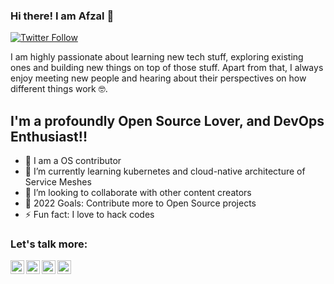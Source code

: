 ### Hi there! I am Afzal 👋

<!-- [![Website](https://img.shields.io/website?label=afzal-space.co&style=for-the-badge&url=https%3A%2F%2Fafzal-space.co)](https://afzal-space.co) -->
[![Twitter Follow](https://img.shields.io/twitter/follow/AfzalShams1?color=1DA1F2&logo=twitter&style=for-the-badge)](https://twitter.com/intent/follow?original_referer=https%3A%2F%2Fgithub.com%2FAfzalShams1&screen_name=AfzalShams1)

I am highly passionate about learning new tech stuff, exploring existing ones and building new things on top of those stuff. Apart from that, I always enjoy meeting new people and hearing about their perspectives on how different things work 🤓.


## I'm a profoundly Open Source Lover, and DevOps Enthusiast!!

- 🔭 I am a OS contributor
- 🌱 I’m currently learning kubernetes and cloud-native architecture of Service Meshes
- 👯 I’m looking to collaborate with other content creators
- 🥅 2022 Goals: Contribute more to Open Source projects
- ⚡ Fun fact: I love to hack codes


### Let's talk more:  

<a href="https://twitter.com/AfzalShams1">
  <img align="left" alt="afzal's Twitter" width="22px" src="https://cdn.jsdelivr.net/npm/simple-icons@v3/icons/twitter.svg" />
</a>
<a href="https://www.linkedin.com/in/">
  <img align="left" alt="afzal's Linkdein" width="22px" src="https://cdn.jsdelivr.net/npm/simple-icons@v3/icons/linkedin.svg" />
</a>
<a href="https://github.com/afzal442">
  <img align="left" alt="Afzal's Github" width="22px" src="https://cdn.jsdelivr.net/npm/simple-icons@v3/icons/github.svg" />
</a>
<a href="https://gitter.im/afzal442">
  <img align="left" alt="afzal's Facebook" width="22px" src="https://cdn.jsdelivr.net/npm/simple-icons@v3/icons/gitter.svg" />
</a>


<br />

